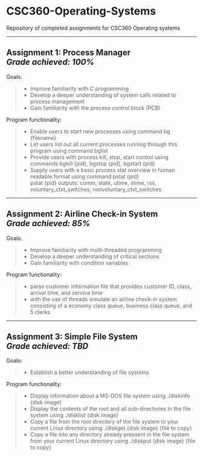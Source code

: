 # CSC360-Operating-Systems
Repository of completed assignments for CSC360 Operating systems

---------------------------------------------------------------------------------

## Assignment 1: Process Manager <br> *Grade achieved: 100%* <br>
  Goals: <br>
  > - Improve familiarity with C programming <br>
  > - Develop a deeper understanding of system calls related to process management <br>
  > - Gain familiarity with the process control block (PCB) <br>
    
  Program functionality: <br>
  > - Enable users to start new processes using command bg {filename} <br>
  > - Let users list out all current processes running through this program using command bglist <br>
  > - Provide users with process kill, stop, start control using commands bgkill {pid}, bgstop {pid}, bgstart {pid} <br>
  > - Supply users with a basic process stat overview in human readable format using command pstat {pid} <br>
        pstat {pid} outputs: comm, state, utime, stime, rss, voluntary_ctxt_switches, nonvoluntary_ctxt_switches <br>
    
---------------------------------------------------------------------------------

## Assignment 2: Airline Check-in System <br> *Grade achieved: 85%* <br>
  Goals: <br>
  > - Improve familiarity with multi-threaded programming <br>
  > - Develop a deeper understanding of critical sections <br>
  > - Gain familiarity with condition variables <br>
   
  Program functionality: <br>
  > - parse customer information file that provides customer ID, class, arrival time, and service time <br>
  > - with the use of threads simulate an airline check-in system consisting of a economy class queue, business class queue, and 5 clerks <br>
 
 ---------------------------------------------------------------------------------
 
 ## Assignment 3: Simple File System <br> *Grade achieved: TBD* <br>
  Goals: <br>
  > - Establish a better understanding of file systems <br>
  
  Program functionality: <br>
  > - Display information about a MS-DOS file system using ./diskinfo {disk image} <br>
  > - Display the contents of the root and all sub-directories in the file system using ./disklist {disk image} <br>        
  > - Copy a file from the root directory of the file system to your current Linux directory using ./diskget {disk image} {file to copy} <br>
  > - Copy a file into any directory already pressent in the file system from your current Linux directory using ./diskput {disk image} {file to copy} <br>
